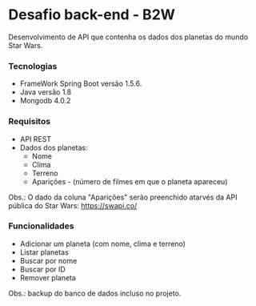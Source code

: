 # Desafio back-end - B2W

Desenvolvimento de API que contenha os dados dos planetas do mundo Star Wars.
### Tecnologias
- FrameWork Spring Boot versão 1.5.6.
- Java versão 1.8
- Mongodb 4.0.2

### Requisitos
- API REST
- Dados dos planetas:
  - Nome
  - Clima
  - Terreno
  - Aparições - (número de filmes em que o planeta apareceu)
  
Obs.: O dado da coluna "Aparições" serão preenchido atarvés da API pública do Star Wars: https://swapi.co/

### Funcionalidades
- Adicionar um planeta (com nome, clima e terreno)
- Listar planetas
- Buscar por nome
- Buscar por ID
- Remover planeta

Obs.: backup do banco de dados incluso no projeto.
